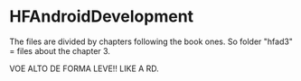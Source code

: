 # HFAndroidDevelopment

The files are divided by chapters following the book ones. 
So folder "hfad3" = files about the chapter 3.

VOE ALTO DE FORMA LEVE!!
LIKE A RD.
